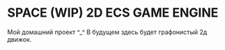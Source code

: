 # SPACE (WIP) 2D ECS GAME ENGINE

Мой домашний проект ^_^
В будущем здесь будет графонистый 2д движок.